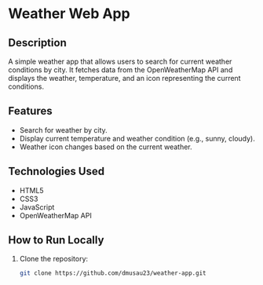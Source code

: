 # Weather Web App

## Description
A simple weather app that allows users to search for current weather conditions by city. It fetches data from the OpenWeatherMap API and displays the weather, temperature, and an icon representing the current conditions.

## Features
- Search for weather by city.
- Display current temperature and weather condition (e.g., sunny, cloudy).
- Weather icon changes based on the current weather.

## Technologies Used
- HTML5
- CSS3
- JavaScript
- OpenWeatherMap API

## How to Run Locally
1. Clone the repository:
   ```bash
   git clone https://github.com/dmusau23/weather-app.git
